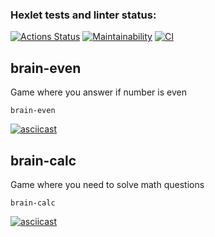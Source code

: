 ### Hexlet tests and linter status:
[![Actions Status](https://github.com/andreevgy/frontend-project-lvl1/workflows/hexlet-check/badge.svg)](https://github.com/andreevgy/frontend-project-lvl1/actions)
[![Maintainability](https://api.codeclimate.com/v1/badges/a99a88d28ad37a79dbf6/maintainability)](https://codeclimate.com/github/codeclimate/codeclimate/maintainability)
[![CI](https://github.com/andreevgy/frontend-project-lvl1/actions/workflows/main.yml/badge.svg)](https://github.com/andreevgy/frontend-project-lvl1/actions/workflows/main.yml)

## brain-even

Game where you answer if number is even

```shell
brain-even
```
[![asciicast](https://asciinema.org/a/434024.svg)](https://asciinema.org/a/434024)

## brain-calc

Game where you need to solve math questions

```shell
brain-calc
```
[![asciicast](https://asciinema.org/a/434028.svg)](https://asciinema.org/a/434028)